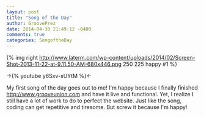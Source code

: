 ```yaml
---
layout: post
title: "Song of the Day"
author: GroovePrez
date: 2014-04-30 21:49:12 -0400
comments: true
categories: SongoftheDay
---
```


{% img right http://www.laterm.com/wp-content/uploads/2014/02/Screen-Shot-2013-11-22-at-9.11.50-AM-680x446.png 250 225 happy #1 %}

<!--more-->

->{% youtube y6Sxv-sUYtM %}<-


My first song of the day goes out to me! I'm happy because I finally finished http://www.grooveunion.com and have it live and functional.  Yet, I realize I still have a lot of work to do to perfect the website.  Just like the song, coding can get repetitive and tiresome.  But screw it because I'm happy!
